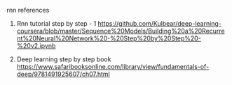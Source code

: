 rnn references

1. Rnn tutorial step by step - 1
https://github.com/Kulbear/deep-learning-coursera/blob/master/Sequence%20Models/Building%20a%20Recurrent%20Neural%20Network%20-%20Step%20by%20Step%20-%20v2.ipynb

2. Deep learning step by step book
https://www.safaribooksonline.com/library/view/fundamentals-of-deep/9781491925607/ch07.html
